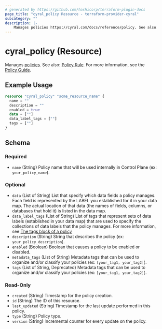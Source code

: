 ```yaml
---
# generated by https://github.com/hashicorp/terraform-plugin-docs
page_title: "cyral_policy Resource - terraform-provider-cyral"
subcategory: ""
description: |-
    Manages policies https://cyral.com/docs/reference/policy. See also: Policy Rule ./policy_rule.md. For more information, see the Policy Guide https://cyral.com/docs/policy/overview.
---
```


# cyral_policy (Resource)

Manages [policies](https://cyral.com/docs/reference/policy). See also: [Policy Rule](./policy_rule.md). For more information, see the [Policy Guide](https://cyral.com/docs/policy/overview).

## Example Usage

```terraform
resource "cyral_policy" "some_resource_name" {
  name = ""
  description = ""
  enabled = true
  data = [""]
  data_label_tags = [""]
  tags = [""]
}
```

<!-- schema generated by tfplugindocs -->

## Schema

### Required

-   `name` (String) Policy name that will be used internally in Control Plane (ex: `your_policy_name`).

### Optional

-   `data` (List of String) List that specify which data fields a policy manages. Each field is represented by the LABEL you established for it in your data map. The actual location of that data (the names of fields, columns, or databases that hold it) is listed in the data map.
-   `data_label_tags` (List of String) List of tags that represent sets of data labels (established in your data map) that are used to specify the collections of data labels that the policy manages. For more information, see [The tags block of a policy](https://cyral.com/docs/policy/policy-structure#the-tags-block-of-a-policy)
-   `description` (String) String that describes the policy (ex: `your_policy_description`).
-   `enabled` (Boolean) Boolean that causes a policy to be enabled or disabled.
-   `metadata_tags` (List of String) Metadata tags that can be used to organize and/or classify your policies (ex: `[your_tag1, your_tag2]`).
-   `tags` (List of String, Deprecated) Metadata tags that can be used to organize and/or classify your policies (ex: `[your_tag1, your_tag2]`).

### Read-Only

-   `created` (String) Timestamp for the policy creation.
-   `id` (String) The ID of this resource.
-   `last_updated` (String) Timestamp for the last update performed in this policy.
-   `type` (String) Policy type.
-   `version` (String) Incremental counter for every update on the policy.
